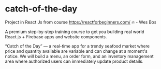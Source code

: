 # catch-of-the-day
Project in React Js from course https://reactforbeginners.com/ 🔥 - Wes Bos 

A premium step-by-step training course to get you building real world React.js + Firebase apps and website components.

“Catch of the Day” — a real-time app for a trendy seafood market where price and quantity available are variable and can change at a moment's notice. We will build a menu, an order form, and an inventory management area where authorized users can immediately update product details.
